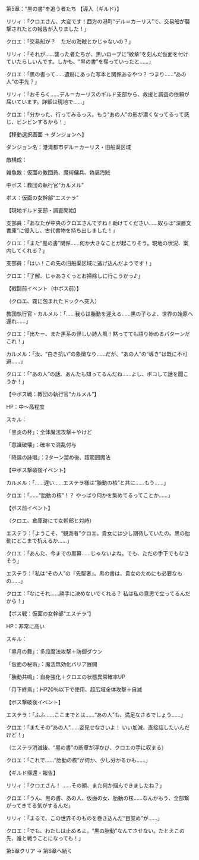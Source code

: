第5章：“黒の書”を追う者たち
【導入（ギルド）】

リリィ：「クロエさん、大変です！西方の港町“デル＝カーリス”で、交易船が襲撃されたとの報告が入りました！」

クロエ：「交易船が？　ただの海賊とかじゃないの？」

リリィ：「それが……襲った者たちが、黒いローブに“紋章”を刻んだ仮面を付けていたらしいんです。しかも、“黒の書”を奪っていったと……」

クロエ：「黒の書って……遺跡にあった写本と関係あるやつ？ つまり……“あの人”の手先？」

リリィ：「おそらく……デル＝カーリスのギルド支部から、救援と調査の依頼が届いています。詳細は現地で……」

クロエ：「分かった、行ってみるっス。もう“あの人”の影が濃くなってるって感じ、ビンビンするから！」

【移動選択画面 → ダンジョンへ】

ダンジョン名：港湾都市デル＝カーリス・旧船渠区域

敵構成：

雑魚敵：仮面の教団員、魔術傭兵、偽装海賊

中ボス：教団の執行官“カルメル”

ボス：仮面の女幹部“エステラ”

【現地ギルド支部・調査開始】

支部員：「あなたが中央のクロエさんですね！助けてください……奴らは“深層文書庫”に侵入し、古代書物を持ち出しました！」

クロエ：「また“黒の書”関係……何か大きなことが起こりそう。現地の状況、案内してくれる？」

支部員：「はい！この先の旧船渠区域に逃げ込んだようです！」

クロエ：「了解、じゃあさくっとお掃除しに行こうかっ♪」

【戦闘前イベント（中ボス前）】

（クロエ、霧に包まれたドックへ突入）

教団執行官・カルメル：「……我らは胎動を迎える……黒の子らよ、世界の始原へ還れ……」

クロエ：「出たー、また黒系の怪しい詩人風！黙ってても語り始めるパターンだこれ！」

カルメル：「汝、“白き抗い”の象徴なり……だが、“あの人”の“導き”は既に不可避……」

クロエ：「“あの人”の話、あんたも知ってるんだね……よし、ボコして話を聞こうか！」

【中ボス戦：教団の執行官“カルメル”】

HP：中～高程度

スキル：

「黒炎の杯」：全体魔法攻撃＋やけど

「意識破壊」：確率で混乱付与

「降誕の詠唱」：2ターン溜め後、超範囲魔法

【中ボス撃破後イベント】

カルメル：「……遅い……エステラ様は“胎動の核”と共に……もう……」

クロエ：「……“胎動の核”！？ やっぱり何かを集めてるってことか……」

【ボス前イベント】

（クロエ、倉庫跡にて女幹部と対峙）

エステラ：「ようこそ、“観測者”クロエ。貴女には少し期待していたの。黒の胎動にどこまで抗えるか……」

クロエ：「あんた、今までの黒幕……じゃないよね。でも、ただの手下でもなさそう」

エステラ：「私は“その人”の『先駆者』。黒の書は、貴女のためにも必要なもの……」

クロエ：「なにそれ……勝手に決めないでくれる？ 私は私の意思で立ってるんだから！」

【ボス戦：仮面の女幹部“エステラ”】

HP：非常に高い

スキル：

「黒月の舞」：多段魔法攻撃＋防御ダウン

「仮面の秘術」：魔法無効化バリア展開

「胎動共鳴」：自身強化＋クロエの状態異常確率UP

「月下終焉」：HP20％以下で使用、超広域全体攻撃＋自滅

【ボス撃破後イベント】

エステラ：「ふふ……ここまでとは……“あの人”も、満足なさるでしょう……」

クロエ：「またその“あの人”……姿見せなさいよ！ いい加減、直接話したいんだけど！」

（エステラ消滅後、“黒の書”の断章が浮かび、クロエの手に収まる）

クロエ：「これで……“胎動の核”が何か、少し分かるかも……」

【ギルド帰還・報告】

リリィ：「クロエさん！ ……その顔、また何か掴んできましたね？」

クロエ：「うん、黒の書、あの人、仮面の女、胎動の核……なんかもう、全部繋がってきてる気がするんだ」

リリィ：「まるで、この世界そのものを巻き込んだ“目覚め”が……」

クロエ：「でも、わたしは止めるよ。“黒の胎動”なんてさせない。たとえこの先、誰と戦うことになっても！」

第5章クリア → 第6章へ続く
